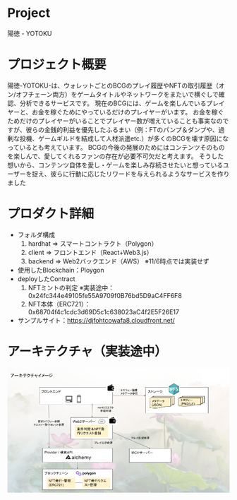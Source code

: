 # Project
陽徳 - YOTOKU

# プロジェクト概要
陽徳-YOTOKU-は、ウォレットごとのBCGのプレイ履歴やNFTの取引履歴（オン/オフチェーン両方）をゲームタイトルやネットワークをまたいで横ぐしで確認、分析できるサービスです。 
現在のBCGには、ゲームを楽しんでいるプレイヤーと、お金を稼ぐためにやっているだけのプレイヤーがいます。
お金を稼ぐためだけのプレイヤーがいることでプレイヤー数が増えていることも事実なのですが、彼らの金銭的利益を優先したふるまい（例：FTのパンプ＆ダンプや、過剰な投機、ゲームギルドを結成して人材派遣etc.）が多くのBCGを壊す原因になっているとも考えています。
BCGの今後の発展のためにはコンテンツそのものを楽しんで、愛してくれるファンの存在が必要不可欠だと考えます。
そうした想いから、コンテンツ自体を愛し・ゲームを楽しみ存続させたいと想っているユーザーを捉え、彼らに行動に応じたリワードを与えられるようなサービスを作りました

# プロダクト詳細
* フォルダ構成
    1. hardhat => スマートコントラクト（Polygon）
    2. client => フロントエンド（React+Web3.js）
    3. backend => Web2バックエンド（AWS） ※11/6時点では実装せず
* 使用したBlockchain：Ploygon
* deployしたContract
    1. NFTミントの判定 ※実装途中：0x24fc344e49105fe55A9709f0B76bd5D9aC4FF6F8
    2. NFT本体（ERC721）：0x68704f4c1cdc3d69D5c1c638023aC4f2E5F26E17
* サンプルサイト：https://djfohtcowafa8.cloudfront.net/

# アーキテクチャ（実装途中）
![Architecture](doc/architecture.png)
